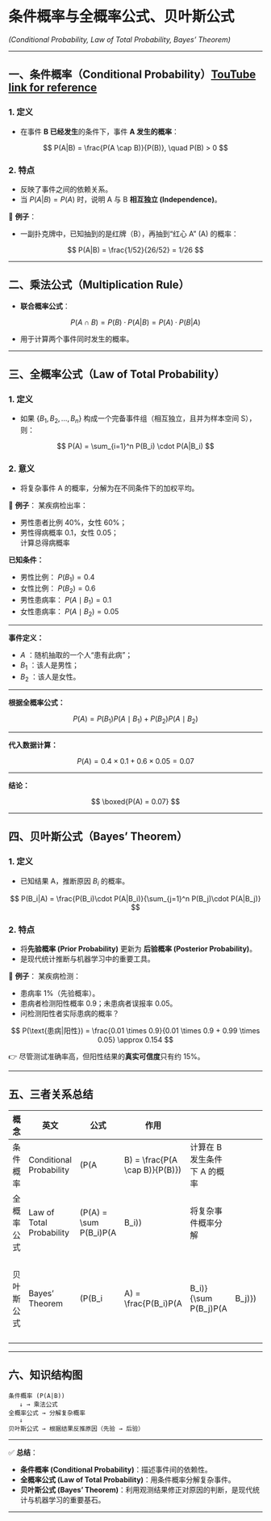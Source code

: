 

# 条件概率与全概率公式、贝叶斯公式

*(Conditional Probability, Law of Total Probability, Bayes’ Theorem)*

---

## 一、条件概率（Conditional Probability）[TouTube link for reference](https://www.youtube.com/watch?v=H02B3aMNKzE)

### 1. 定义

* 在事件 **B 已经发生**的条件下，事件 **A 发生的概率**：

$$
P(A|B) = \frac{P(A \cap B)}{P(B)}, \quad P(B) > 0
$$

### 2. 特点

* 反映了事件之间的依赖关系。
* 当 $P(A|B) = P(A)$ 时，说明 A 与 B **相互独立 (Independence)**。

📍 **例子**：

* 一副扑克牌中，已知抽到的是红牌（B），再抽到“红心 A” (A) 的概率：

$$
P(A|B) = \frac{1/52}{26/52} = 1/26
$$

---

## 二、乘法公式（Multiplication Rule）

* **联合概率公式**：

$$
P(A \cap B) = P(B) \cdot P(A|B) = P(A) \cdot P(B|A)
$$

* 用于计算两个事件同时发生的概率。

---

## 三、全概率公式（Law of Total Probability）

### 1. 定义

* 如果 $\{B_1,B_2,\dots,B_n\}$ 构成一个完备事件组（相互独立，且并为样本空间 S），则：

$$
P(A) = \sum_{i=1}^n P(B_i) \cdot P(A|B_i)
$$

### 2. 意义

* 将复杂事件 A 的概率，分解为在不同条件下的加权平均。

📍 **例子**：
某疾病检出率：

* 男性患者比例 40%，女性 60%；  
* 男性得病概率 0.1，女性 0.05；  
计算总得病概率  

**已知条件：**

* 男性比例： $P(B_1) = 0.4$
* 女性比例： $P(B_2) = 0.6$
* 男性患病率： $P(A \mid B_1) = 0.1$
* 女性患病率： $P(A \mid B_2) = 0.05$

---

**事件定义：**

* $A$ ：随机抽取的一个人“患有此病”；
* $B_1$ ：该人是男性；
* $B_2$ ：该人是女性。

---

**根据全概率公式：**

$$
P(A) = P(B_1)P(A \mid B_1) + P(B_2)P(A \mid B_2)
$$

---

**代入数据计算：**

$$
P(A) = 0.4 \times 0.1 + 0.6 \times 0.05 = 0.07
$$

---

**结论：**

$$
\boxed{P(A) = 0.07}
$$

---

## 四、贝叶斯公式（Bayes’ Theorem）

### 1. 定义

* 已知结果 A，推断原因 $B_i$ 的概率。

$$
P(B_i|A) = \frac{P(B_i)\cdot P(A|B_i)}{\sum_{j=1}^n P(B_j)\cdot P(A|B_j)}
$$

### 2. 特点

* 将**先验概率 (Prior Probability)** 更新为 **后验概率 (Posterior Probability)**。
* 是现代统计推断与机器学习中的重要工具。

📍 **例子**：
某疾病检测：

* 患病率 1%（先验概率）。
* 患病者检测阳性概率 0.9；未患病者误报率 0.05。
* 问检测阳性者实际患病的概率？

$$
P(\text{患病|阳性}) = \frac{0.01 \times 0.9}{0.01 \times 0.9 + 0.99 \times 0.05} \approx 0.154
$$

👉 尽管测试准确率高，但阳性结果的**真实可信度**只有约 15%。

---

## 五、三者关系总结

| 概念    | 英文                       | 公式                      | 作用                             |                        |         |         |
| ----- | ------------------------ | ----------------------- | ------------------------------ | ---------------------- | ------- | ------- |
| 条件概率  | Conditional Probability  | (P(A                    | B) = \frac{P(A \cap B)}{P(B)}) | 计算在 B 发生条件下 A 的概率      |         |         |
| 全概率公式 | Law of Total Probability | (P(A) = \sum P(B\_i)P(A | B\_i))                         | 将复杂事件概率分解              |         |         |
| 贝叶斯公式 | Bayes’ Theorem           | (P(B\_i                 | A) = \frac{P(B\_i)P(A          | B\_i)}{\sum P(B\_j)P(A | B\_j)}) | 从结果推断原因 |

---

## 六、知识结构图

```
条件概率 (P(A|B))
   ↓ → 乘法公式
全概率公式 → 分解复杂概率
   ↓
贝叶斯公式 → 根据结果反推原因（先验 → 后验）
```

---

✅ **总结**：

* **条件概率 (Conditional Probability)**：描述事件间的依赖性。
* **全概率公式 (Law of Total Probability)**：用条件概率分解复杂事件。
* **贝叶斯公式 (Bayes’ Theorem)**：利用观测结果修正对原因的判断，是现代统计与机器学习的重要基石。

---


